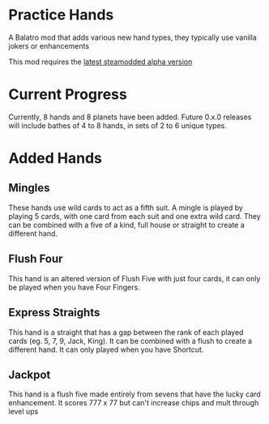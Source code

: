 # Practice Hands
A Balatro mod that adds various new hand types, they typically use vanilla jokers or enhancements

This mod requires the [latest steamodded alpha version](https://github.com/Steamopollys/Steamodded)

# Current Progress
Currently, 8 hands and 8 planets have been added.
Future 0.x.0 releases will include bathes of 4 to 8 hands, in sets of 2 to 6 unique types.

# Added Hands
## Mingles
These hands use wild cards to act as a fifth suit.
A mingle is played by playing 5 cards, with one card from each suit and one extra wild card.
They can be combined with a five of a kind, full house or straight to create a different hand.

## Flush Four
This hand is an altered version of Flush Five with just four cards, it can only be played when you have Four Fingers.

## Express Straights
This hand is a straight that has a gap between the rank of each played cards (eg. 5, 7, 9, Jack, King).
It can be combined with a flush to create a different hand.
It can only played when you have Shortcut.

## Jackpot
This hand is a flush five made entirely from sevens that have the lucky card enhancement.
It scores 777 x 77 but can't increase chips and mult through level ups